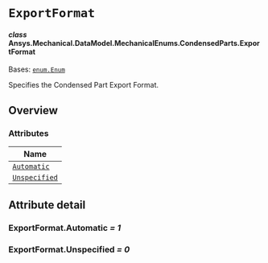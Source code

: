 # `ExportFormat`

<a id="ansys.mechanical.stubs.v242.Ansys.Mechanical.DataModel.MechanicalEnums.CondensedParts.ExportFormat"></a>

#### *class* Ansys.Mechanical.DataModel.MechanicalEnums.CondensedParts.ExportFormat

Bases: [`enum.Enum`](https://docs.python.org/3/library/enum.html#enum.Enum)

Specifies the Condensed Part Export Format.

<!-- !! processed by numpydoc !! -->

<a id="overview"></a>

## Overview

### Attributes

| Name |
| -------------------------------------------- |
| [`Automatic`](#ExportFormat.Automatic) |
| [`Unspecified`](#ExportFormat.Unspecified) |

<a id="attribute-detail"></a>

## Attribute detail

<a id="ExportFormat.Automatic"></a>

### ExportFormat.Automatic *= 1*

<a id="ExportFormat.Unspecified"></a>

### ExportFormat.Unspecified *= 0*


